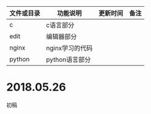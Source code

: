 

| 文件或目录 |    功能说明     | 更新时间 | 备注 |
| ---------- | --------------- | -------- | ---- |
| c          | c语言部分       |          |      |
| edit       | 编辑器部分      |          |      |
| nginx      | nginx学习的代码 |          |      |
| python     | python语言部分  |          |      |


# 2018.05.26
初稿
